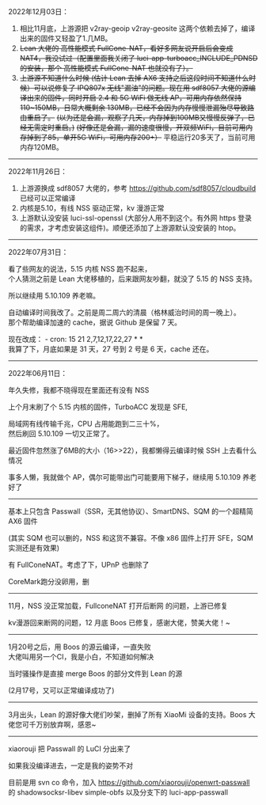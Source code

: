 2022年12月03日：

1. 相比11月底，上游源把 v2ray-geoip v2ray-geosite 这两个依赖去掉了，编译出来的固件又轻盈了1.几MB。  
2. ~~Lean 大佬的 高性能模式 FullCone-NAT，看好多网友说开启后会变成 NAT4，我没试过（配置里面我关闭了 luci-app-turboacc_INCLUDE_PDNSD 的安装，那个 高性能模式 FullCone-NAT 也就没有了）。~~  
3. ~~上游源不知道什么时候 (估计 Lean 去掉 AX6 支持之后这段时间不知道什么时候）可以说修复了 IPQ807x 无线"漏油"的问题。现在用 sdf8057 大佬的源编译出来的固件，同时开启 2.4 和 5G WiFi 做无线 AP，可用内存依然保持 110~150MB，日常大概剩余 130MB，已经不会因为内存慢慢泄漏殆尽导致路由重启了。~~ ~~(以为还是会漏，观察了几天，内存掉到100MB又慢慢反弹了，已经无需定时重启。)~~ ~~(好像还是会漏，漏的速度很慢，开双频WiFi，目前可用内存掉到了85，单开5G WiFi，可用内存200+）~~ 平稳运行20多天了，当前可用内存120MB。  

---

2022年11月26日：

1. 上游源换成 sdf8057 大佬的，参考 https://github.com/sdf8057/cloudbuild 已经可以正常编译  
2. 内核是5.10，有线 NSS 驱动正常，kv 漫游正常  
3. 上游默认没安装 luci-ssl-openssl (大部分人用不到这个。有外网 https 登录的需求，才考虑安装这组件)。顺便还添加了上游源默认没安装的 htop。

---

2022年07月31日：

看了些网友的说法，5.15 内核 NSS 跑不起来，  
个人猜测之前是 Lean 大佬移植的，后来跟网友吵翻，就没了 5.15 的 NSS 支持。

所以继续用 5.10.109 养老嘛。

自动编译时间我改了。之前是周二周六的清晨（格林威治时间的周一晚上）。  
那个帮助编译加速的 cache，据说 Github 是保留 7 天。

现在改成： - cron: 15 21 2,7,12,17,22,27 * *  
我算了下，月底如果是 31 天，27 号到 2 号是 6 天，cache 还在。

---

2022年06月11日：

年久失修，我都不晓得现在里面还有没有 NSS

上个月末刷了个 5.15 内核的固件，TurboACC 发现是 SFE,

局域网有线传输千兆，CPU 占用能跑到二三十%，  
然后刷回 5.10.109 一切又正常了。

最近固件忽然涨了6MB的大小（16>>22），我都懒得云编译时候 SSH 上去看什么情况


事多人懒，我就做个 AP，偶尔可能带出门可能要用下梯子，继续用 5.10.109 养老好了

---

基本上只包含 Passwall（SSR，无其他协议）、SmartDNS、SQM 的一个超精简 AX6 固件  

(其实 SQM 也可以删的，NSS 和这货不兼容。不像 x86 固件上打开 SFE，SQM 实测还是有效果)

有 FullConeNAT。考虑了下，UPnP 也删除了

CoreMark跑分没卵用，删

---

11月，NSS 没正常加载，FullconeNAT 打开后断网 的问题，上游已修复


kv漫游回来断网的问题，12 月底 Boos 已修复，感谢大佬，赞美大佬！~

---

1月20号之后，用 Boos 的源云编译，一直失败  
大佬叫用另一个CI，我是小白，不知道如何解决  

当时骚操作是直接 merge Boos 的部分文件到 Lean 的源

(2月17号，又可以正常编译成功了)

---

3月出头，Lean 的源好像大佬们吵架，删掉了所有 XiaoMi 设备的支持。Boos 大佬您可千万别放弃啊，感恩~

---

xiaorouji 把 Passwall 的 LuCI 分出来了

如果我没编译进去，一定是我的姿势不对

目前是用 svn co 命令，加入 https://github.com/xiaorouji/openwrt-passwall 的 shadowsocksr-libev simple-obfs 以及分支下的 luci-app-passwall
